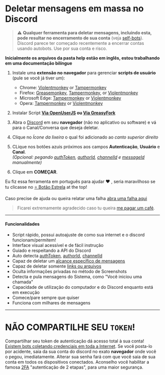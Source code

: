 # Deletar mensagens em massa no Discord

> :warning: **Qualquer ferramenta para deletar mensagens, incluindo esta, pode resultar no encerramento de sua conta** (veja [self-bots](https://support.discordapp.com/hc/en-us/articles/115002192352-Automated-user-accounts-self-bots-)).
> Discord parece ter começado recentemente a encerrar contas usando autobots. Use por sua conta e risco.

**Inicialmente os arquivos da pasta help estão em inglês, estou trabalhando em uma documentação bilíngue**

1. Instale uma **extensão no navegador** para gerenciar **scripts de usuário** (pule se você já tiver um):
    
    - Chrome: [Violentmonkey](https://chrome.google.com/webstore/detail/violent-monkey/jinjaccalgkegednnccohejagnlnfdag) or [Tampermonkey](https://chrome.google.com/webstore/detail/tampermonkey/dhdgffkkebhmkfjojejmpbldmpobfkfo)     
    - Firefox: [Greasemonkey](https://addons.mozilla.org/firefox/addon/greasemonkey/), [Tampermonkey](https://addons.mozilla.org/firefox/addon/tampermonkey/), or [Violentmonkey](https://addons.mozilla.org/firefox/addon/violentmonkey/)  
    - Microsoft Edge: [Tampermonkey](https://microsoftedge.microsoft.com/addons/detail/tampermonkey/iikmkjmpaadaobahmlepeloendndfphd) or [Violentmonkey](https://microsoftedge.microsoft.com/addons/detail/violentmonkey/eeagobfjdenkkddmbclomhiblgggliao)  
    - Opera: [Tampermonkey](https://addons.opera.com/extensions/details/tampermonkey-beta/) or [Violentmonkey](https://addons.opera.com/extensions/details/violent-monkey/)  

2. Instalar Script **<a href="https://openuserjs.org/scripts/herrmannjob/Deletar_mensagens_em_massa_no_Discord" target="_blank">Via OpenUserJS</a> ou <a href="https://greasyfork.org/pt-BR/scripts/430971-deletar-mensagens-em-massa-no-discord" target="_blank">Via GreasyFork</a>**

3. Abra o <a href="https://discord.com/channels/@me" target="_blank">Discord</a> em seu __navegador__ (não no aplicativo ou software) e vá para o Canal/Conversa que deseja deletar.

4. Clique no *Ícone da lixeira* o qual foi adicionado ao *canto superior direito*

5. CLique nos botões azuis próximos aos campos **Autenticação**, **Usuário** e **Canal**.  
   *(Opcional: pegando [authToken](./help/authToken.md), [authorId](./help/authorId.md), [channelId](./help/channelId.md) e [messageId](./help/messageId.md)  manualmente)*

6. Clique em **COMEÇAR**.

Eu fiz essa ferramenta em português para ajudar ❤️ , seria maravilhoso se tu clicasse no [⭐️ Botão Estrela](https://github.com/herrmannjob/deletarMensagensDiscord) at the top! 
   
Caso precise de ajuda ou queira relatar uma falha [abra uma falha aqui](https://github.com/herrmannjob/deletarMensagensDiscord/issues)

> Ficarei extremamente agradecido caso tu queira [me pagar um café](https://www.buymeacoffee.com/souherrmann).

----

#### Funcionalidades

- Script rápido, possui autoajuste de como sua internet e o discord funcionam/permitem!
- Interface visual acessível e de fácil instrução
- Guiado e respeitando a API do Discord
- Auto detecta [authToken](./help/authToken.md), [authorId](./help/authorId.md), [channelId](./help/channelId.md)
- Capaz de deletar um [alcance específico de mensagens](./help/messageId.md)
- Capaz de deletar somente [links ou arquivos](./help/filters.md)
- Oculta informações privadas no método de Screenshots
- Detecta e pula mensagens do Sistema, como "Você iniciou uma chamada"
- Capacidade de utilização do computador e do Discord enquanto está em execução
- Comece/pare sempre que quiser
- Funciona com milhares de mensagens

----
# NÃO COMPARTILHE SEU `TOKEN`!

Compartilhar seu token de autenticação dá acesso total à sua conta! [Existem bots coletando credenciais em toda a Internet](https://github.com/rndinfosecguy/Scavenger).
Se você posta-lo por acidente, saia da sua conta do discord no exato **navegador** onde você o pegou, imediatamente.
Alterar sua senha fará com que você saia de sua conta em todos os dispositivos conectados. Aconselho você habilitar a famosa [2FA](https://support.discord.com/hc/en-us/articles/219576828-Setting-up-Two-Factor-Authentication) "autenticação de 2 etapas", para uma maior segurança.
